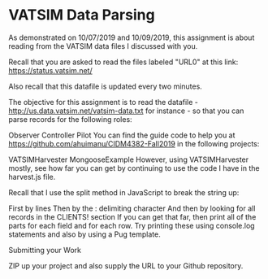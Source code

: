 # VATSIM Data Parsing

As demonstrated on 10/07/2019 and 10/09/2019, this assignment is about reading from the VATSIM data files I discussed with you.

Recall that you are asked to read the files labeled "URL0" at this link:  https://status.vatsim.net/

Also recall that this datafile is updated every two minutes.

The objective for this assignment is to read the datafile - http://us.data.vatsim.net/vatsim-data.txt for instance - so that you can parse records for the following roles:

Observer
Controller
Pilot
You can find the guide code to help you at https://github.com/ahuimanu/CIDM4382-Fall2019 in the following projects:

VATSIMHarvester
MongooseExample
However, using VATSIMHarvester mostly, see how far you can get by continuing to use the code I have in the harvest.js file.

Recall that I use the split method in JavaScript to break the string up:

First by lines
Then by the : delimiting character
And then by looking for all records in the CLIENTS! section
If you can get that far, then print all of the parts for each field and for each row.  Try printing these using console.log statements and also by using a Pug template.

Submitting your Work

ZIP up your project and also supply the URL to your Github repository.
